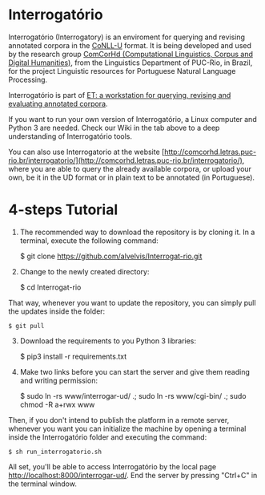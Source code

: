 # Interrogatório

Interrogatório (Interrogatory) is an enviroment for querying and revising annotated corpora in the [CoNLL-U](https://universaldependencies.org/format.html) format. It is being developed and used by the research group [ComCorHd (Computational Linguistics, Corpus and Digital Humanities)](http://comcorhd.letras.puc-rio.br), from the Linguistics Department of PUC-Rio, in Brazil, for the project Linguistic resources for Portuguese Natural Language Processing.

Interrogatório is part of [ET: a workstation for querying, revising and evaluating annotated corpora](http://comcorhd.letras.puc-rio.br/ET).

If you want to run your own version of Interrogatório, a Linux computer and Python 3 are needed. Check our Wiki in the tab above to a deep understanding of Interrogatório tools.

You can also use Interrogatorio at the website [http://comcorhd.letras.puc-rio.br/interrogatorio/](http://comcorhd.letras.puc-rio.br/interrogatorio/), where you are able to query the already available corpora, or upload your own, be it in the UD format or in plain text to be annotated (in Portuguese).

# 4-steps Tutorial

1) The recommended way to download the repository is by cloning it. In a terminal, execute the following command:

	$ git clone https://github.com/alvelvis/Interrogat-rio.git

2) Change to the newly created directory:

	$ cd Interrogat-rio

That way, whenever you want to update the repository, you can simply pull the updates inside the folder:

	$ git pull

3) Download the requirements to you Python 3 libraries:

	$ pip3 install -r requirements.txt

4) Make two links before you can start the server and give them reading and writing permission:

	$ sudo ln -rs www/interrogar-ud/ .; sudo ln -rs www/cgi-bin/ .; sudo chmod -R a+rwx www

Then, if you don't intend to publish the platform in a remote server, whenever you want you can initialize the machine by opening a terminal inside the Interrogatório folder and executing the command:

	$ sh run_interrogatorio.sh

All set, you'll be able to access Interrogatório by the local page [http://localhost:8000/interrogar-ud/](http://localhost:8000/interrogar-ud/). End the server by pressing "Ctrl+C" in the terminal window.
